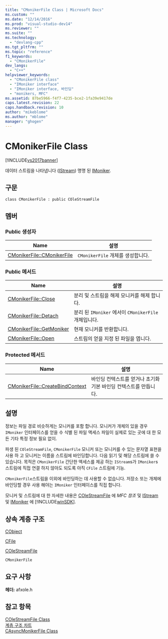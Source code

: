 ```yaml
---
title: "CMonikerFile Class | Microsoft Docs"
ms.custom: ""
ms.date: "12/14/2016"
ms.prod: "visual-studio-dev14"
ms.reviewer: ""
ms.suite: ""
ms.technology: 
  - "devlang-cpp"
ms.tgt_pltfrm: ""
ms.topic: "reference"
f1_keywords: 
  - "CMonikerFile"
dev_langs: 
  - "C++"
helpviewer_keywords: 
  - "CMonikerFile class"
  - "IMoniker interface"
  - "IMoniker interface, 바인딩"
  - "monikers, MFC"
ms.assetid: 87be5966-f4f7-4235-bce2-1fa39e9417de
caps.latest.revision: 22
caps.handback.revision: 10
author: "mikeblome"
ms.author: "mblome"
manager: "ghogen"
---
```

# CMonikerFile Class
[!INCLUDE[vs2017banner](../../assembler/inline/includes/vs2017banner.md)]

데이터 스트림을 나타냅니다 \([IStream](http://msdn.microsoft.com/library/windows/desktop/aa380034)\) 명명 된  [IMoniker](http://msdn.microsoft.com/library/windows/desktop/ms679705).  
  
## 구문  
  
```  
class CMonikerFile : public COleStreamFile  
```  
  
## 멤버  
  
### Public 생성자  
  
|Name|설명|  
|----------|--------|  
|[CMonikerFile::CMonikerFile](../Topic/CMonikerFile::CMonikerFile.md)|`CMonikerFile` 개체를 생성합니다.|  
  
### Public 메서드  
  
|Name|설명|  
|----------|--------|  
|[CMonikerFile::Close](../Topic/CMonikerFile::Close.md)|분리 및 스트림을 해제 모니커를 해제 합니다.|  
|[CMonikerFile::Detach](../Topic/CMonikerFile::Detach.md)|분리 된 `IMoniker` 에서이 `CMonikerFile` 개체입니다.|  
|[CMonikerFile::GetMoniker](../Topic/CMonikerFile::GetMoniker.md)|현재 모니커를 반환합니다.|  
|[CMonikerFile::Open](../Topic/CMonikerFile::Open.md)|스트림의 얻을 지정 된 파일을 엽니다.|  
  
### Protected 메서드  
  
|Name|설명|  
|----------|--------|  
|[CMonikerFile::CreateBindContext](../Topic/CMonikerFile::CreateBindContext.md)|바인딩 컨텍스트를 얻거나 초기화 기본 바인딩 컨텍스트를 만듭니다.|  
  
## 설명  
 정보는 파일 경로 비슷하게는 모니커를 포함 합니다.  모니커가 개체의 있을 경우 `IMoniker` 인터페이스를 얻을 수 식별 된 파일 액세스 파일이 실제로 있는 곳에 대 한 모든 기타 특정 정보 필요 없이.  
  
 파생 된 `COleStreamFile`, `CMonikerFile` 모니커 또는 모니커를 수 있는 문자열 표현을 사용 하 고 모니커는 이름을 스트림에 바인딩합니다.  다음 읽기 및 해당 스트림에 쓸 수 있습니다.  목적은 `CMonikerFile` 간단한 액세스를 제공 하는 `IStream`s가 `IMoniker`s 스트림에 직접 연결 하지 않아도 되도록 아직 `CFile` 스트림에 기능.  
  
 `CMonikerFile`스트림을 이외에 바인딩하는 데 사용할 수 없습니다.  저장소 또는 개체에 바인딩할 경우 사용 해야는 `IMoniker` 인터페이스를 직접 합니다.  
  
 모니커 및 스트림에 대 한 자세한 내용은  [COleStreamFile](../../mfc/reference/colestreamfile-class.md) 에  *MFC 참조* 및  [IStream](http://msdn.microsoft.com/library/windows/desktop/aa380034) 및  [IMoniker](http://msdn.microsoft.com/library/windows/desktop/ms679705) 에 [!INCLUDE[winSDK](../../atl/includes/winsdk_md.md)].  
  
## 상속 계층 구조  
 [CObject](../../mfc/reference/cobject-class.md)  
  
 [CFile](../../mfc/reference/cfile-class.md)  
  
 [COleStreamFile](../../mfc/reference/colestreamfile-class.md)  
  
 `CMonikerFile`  
  
## 요구 사항  
 **헤더:**  afxole.h  
  
## 참고 항목  
 [COleStreamFile Class](../../mfc/reference/colestreamfile-class.md)   
 [계층 구조 차트](../../mfc/hierarchy-chart.md)   
 [CAsyncMonikerFile Class](../../mfc/reference/casyncmonikerfile-class.md)